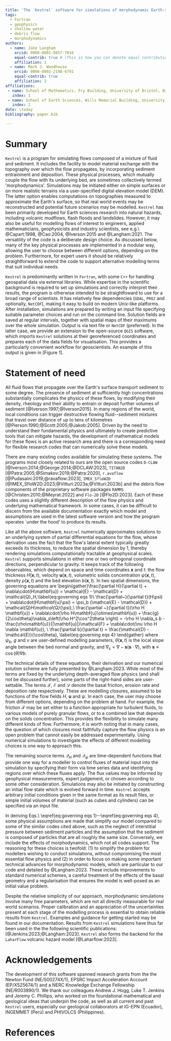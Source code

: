 ```yaml
---
title: 'The `Kestrel` software for simulations of morphodynamic Earth-surface flows'
tags:
  - Fortran
  - geophysics
  - shallow water
  - debris flow
  - morphodynamics
authors:
  - name: Jake Langham
    orcid: 0000-0001-9857-7016
    equal-contrib: true # (This is how you can denote equal contributions between multiple authors)
    affiliation: 1
  - name: Mark J. Woodhouse
    orcid: 0000-0002-2198-6791
    equal-contrib: true
    affiliation: 2
affiliations:
 - name: School of Mathematics, Fry Building, University of Bristol, Bristol, BS8 1UG, UK
   index: 1
 - name: School of Earth Sciences, Wills Memorial Building, University of Bristol, Bristol, BS8 1RJ, UK
   index: 2
date: \today
bibliography: paper.bib

---
```


# Summary

`Kestrel` is a program for simulating flows composed of a
mixture of fluid and sediment. It includes the facility to model material
exchange with the topography over which the flow propagates, by incorporating
sediment entrainment and deposition. These physical processes, which mutually
couple the flow with its underlying bed, are sometimes collectively termed
'morphodynamics'.  Simulations may be initiated either on simple surfaces or on
more realistic terrains via a user-specified digital elevation model (DEM). The
latter option enables computations on topographies measured to approximate the
Earth's surface, so that real world events may be reconstructed and potential
future scenarios may be modelled. `Kestrel` has been primarily developed for
Earth sciences research into natural hazards, including volcanic mudflows, flash
floods and landslides. However, it may also be useful for modelling flows of
interest to engineers, applied mathematicians, geophysicists and industry
scientists, see e.g.\ @Capart:1998, @Cao:2004, @Iverson:2015 and
@Langham:2021. The versatility of the code is a deliberate design choice. As
discussed below, many of the key physical processes are implemented in a modular
way, allowing the user to choose between different options, depending on the
problem. Furthermore, for expert users it should be relatively straightforward
to extend the code to support alternative modelling terms that suit individual
needs.

`Kestrel` is predominantly written in `Fortran`, with some `C++` for handling
geospatial data via external libraries.  While expertise in the scientific
background is required to set up simulations and correctly interpret their
results, the program is otherwise intended to be straightfoward to use for a
broad range of scientists.  It has relatively few dependencies (`GDAL`, `PROJ` and
optionally, `NetCDF`), making it easy to build on modern Unix-like platforms.
After installation, simulations are prepared by writing an input file specifying
suitable parameter choices and run on the command line.  Solution fields are
saved at regular intervals, together with spatial maps of their maximums over
the whole simulation. Output is via text file or `NetCDF` (preferred). 
In the latter case, we provide an extension to the open-source `QGIS` software,
which imports `Kestrel` solutions at their georeferenced coordinates and
prepares each of the data fields for visualisation.
This provides a particularly convenient workflow for geoscientists.
An example of this output is given in [Figure 1].

# Statement of need

All fluid flows that propagate over the Earth's surface transport sediment to
some degree. The presence of sediment at sufficiently high concentrations
substantially complicates the physics of these flows, by modifying their
density, rheology and their ability to entrain or deposit further volumes
of sediment [@Iverson:1997;@Iverson2015]. In many regions of the world, local conditions can trigger
destructive flowing fluid--sediment mixtures that travel over distance of up to tens of
kilometres [@Pierson:1990;@Scott:2005;@Jakob:2005]. Driven by the need to understand their fundamental physics and
ultimately to create predictive tools that can mitigate hazards, the development
of mathematical models for these flows is an active research area and there is a
corresponding need for flexible research codes that can numerically solve these
models. 

There are many existing codes available for simulating these systems. The
programs most closely related to ours are the open source codes `D-CLAW`
[@Iverson:2014;@George:2014;@DCLAW:2023], `TITAN2D`
[@Patra:2005;@Simakov:2019;@Patra:2020], `r.avaflow`
[@Pudasaini:2019;@ravaflow:2023], `IMEX_SfloW2D`
[@IMEX_SfloW2D:2023;@Vitturi:2023a;@Vitturi:2023b] and the debris flow
components of the proprietary software packages `RAMMS`
[@Christen:2010;@Meyrat:2022] and `Flo-2D` [@Flo2D:2023].  Each of these codes
uses a slightly different description of the flow physics and underlying
mathematical framework. In some cases, it can be difficult to discern from the
available documentation exactly which model and assumptions are used in the
latest software version and how the program operates `under the hood' to produce
its results. 

Like all the above software, `Kestrel` numerically approximates solutions to an
underlying system of partial differential equations for the flow, whose
derivation uses the fact that the flow's lateral extent typically greatly
exceeds its thickness, to reduce the spatial dimension by 1, thereby rendering
simulations computationally tractable at geophysical scales. `Kestrel` supports
simulations in either one or two orthogonal coordinate directions, perpendicular
to gravity. It keeps track of the following
observables, which depend on space and time coordinates $\mathbf{x}$ and $t$: the flow thickness $H(\mathbf{x},t)$, velocity
$\mathbf{u}(\mathbf{x},t)$, volumetric solids concentration $\psi(\mathbf{x},t)$, density
$\rho(\mathbf{x},t)$ and the bed elevation $b(\mathbf{x},t)$. 
In two spatial dimensions, the governing equations are
\begin{gather}\frac{\partial H}{\partial t} +
\nabla\cdot(H\mathbf{u}) = \mathcal{E} - \mathcal{D} + \mathcal{Q}_H,\label{eq:governing eqs 1}\\
\frac{\partial~}{\partial t}(H\psi) +
\nabla\cdot(H\mathbf{u}\psi) = \psi_b (\mathcal{E} - \mathcal{D}) +
\mathcal{Q}_H\mathcal{Q}_{\psi},\\
\frac{\partial ~}{\partial t}(\rho H \mathbf{u}) + 
\nabla\cdot(\rho H\mathbf{u}\otimes\mathbf{u}) + 
\frac{g}{2\cos\theta}\nabla_s\left(\rho H^2\cos^2\theta \right) = 
-\rho H \nabla_s b - \frac{\rho\mathbf{u}}{|\mathbf{u}|}\mathcal{F} + \nabla\cdot(\nu \rho H \nabla \mathbf{u}), \\
\frac{\partial b}{\partial t} = \frac{\mathcal{D} - \mathcal{E}}{\cos\theta},
\label{eq:governing eqs 4}
\end{gather}
where $\psi_b$, $g$ and $\nu$ are user-defined modelling parameters,
$\theta(\mathbf{x},t)$ is the local slope angle between the bed normal and
gravity, and $\nabla_s = \nabla - \mathbf{s}(\mathbf{s}\cdot\nabla)$, 
with $\mathbf{s} \equiv \cos(\theta)\nabla b$.

The technical details of these equations, their derivation and our numerical
solution scheme are fully presented by @Langham:2023.  While most of the terms
are fixed by the underlying depth-averaged flow physics (and shall not be
discussed further), some parts of the right-hand sides are user-settable.  The
terms $\mathcal{F}$, $\mathcal{E}$ and $\mathcal{D}$ denote the basal friction,
erosion rate and deposition rate respectively. These are modelling closures,
assumed to be functions of the flow fields $H$, $\mathbf{u}$ and $\psi$. In each
case, the user may choose from different options, depending on the problem at
hand. For example, the friction $\mathcal{F}$ may be set either to a function
appropriate for turbulent fluids, to various models of purely granular flows, or
to a combined law that depends on the solids concentration.  This provides the
flexibility to simulate many different kinds of flow.  Furthermore, it is worth
noting that in many cases, the question of which closures most faithfully
capture the flow physics is an open problem that cannot easily be addressed
experimentally.  Using numerical simulations to investigate the effects of
different modelling choices is one way to approach this.

The remaining source terms $\mathcal{Q}_H$ and $\mathcal{Q}_{\psi}$ are
time-dependent functions that provide one way for a modeller to control fluxes
of material input into the simulation by specifying their form via time series
data and identifying regions over which these fluxes apply. The flux values may
be informed by geophysical measurements, expert judgement, or chosen according
to some other consideration. Simulations may also be initiated by constructing
an initial flow state which is evolved forward in time. `Kestrel` accepts
arbitrary initial conditions given in the same format as its result files, or
simple initial volumes of material (such as cubes and cylinders) can be
specified via an input file.

In deriving Eqs.\ \eqref{eq:governing eqs 1}--\eqref{eq:governing eqs 4}, some
physical assumptions are made that simplify our model compared to some of the
similar codes cited above, such as the neglect of interstitial pressure between
sediment particles and the assumption that the sediment is composed of particles
that are all roughly the same size.  Conversely, we include the effects of
morphodynamics, which not all codes support. The reasoning for these choices is
twofold: (1) to simplify the problem for modellers wishing to conduct
simulations, without compromising the most essential flow physics and (2) in
order to focus on making some important technical advances for morphodynamic
models, which are particular to our code and detailed by @Langham:2023. These
include improvements to standard numerical schemes, a careful treatment of the
effects of the basal geometry and a regularisation that ensures the model is
well-posed as an initial value problem.

Despite the relative simplicity of our approach, morphodynamic simulations
involve many free parameters, which are not all directly measurable for real
world scenarios. Proper calibration and an appreciation of the uncertainties
present at each stage of the modelling process is essential to obtain reliable
results from `Kestrel`.  Examples and guidance for getting started may be found
in our documentation.  Results from `Kestrel` simulations have thus far been
used in the the following scientific publications:
[@Jenkins:2023;@Langham:2023]. `Kestrel` also forms the backend for the
`LaharFlow` volcanic hazard model [@Laharflow:2023].

# Acknowledgements

The development of this software spanned research grants from the the Newton
Fund (NE/S00274X/1), EPSRC Impact Acceleration Account (EP/X525674/1) and
a NERC Knowledge Exchange Fellowship (NE/R003890/1).
We thank our colleagues Andrew J. Hogg, Luke T. Jenkins and Jeremy C. Phillips,
who worked on the foundational mathematical and geological ideas that underpin
the code, as well as all current and past `Kestrel` users, especially our
geological collaborators at IG-EPN (Ecuador), INGEMMET (Perú) and PHIVOLCS
(Philippines).

# References

